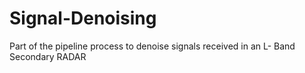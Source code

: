 # Signal-Denoising
Part of the pipeline process to denoise signals received in an L- Band Secondary RADAR
